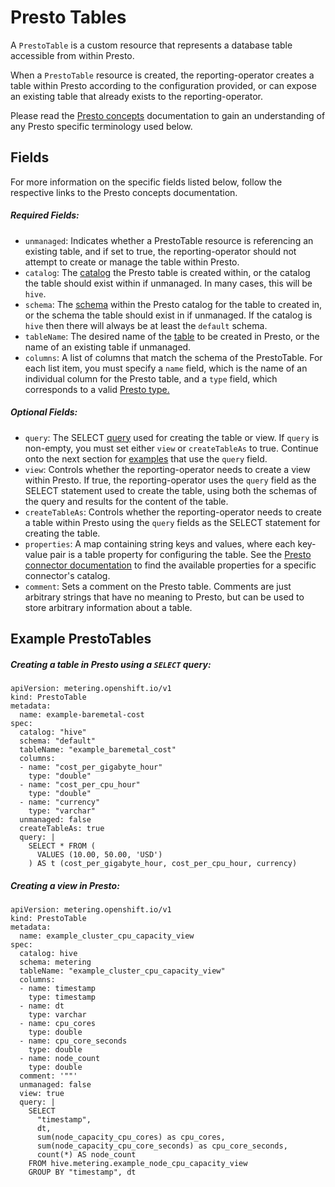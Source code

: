 # Presto Tables

A `PrestoTable` is a custom resource that represents a database table accessible from within Presto.

When a `PrestoTable` resource is created, the reporting-operator creates a table within Presto according to the configuration provided, or can expose an existing table that already exists to the reporting-operator.

Please read the [Presto concepts][presto-concepts] documentation to gain an understanding of any Presto specific terminology used below.

## Fields
For more information on the specific fields listed below, follow the respective links to the Presto concepts documentation.
##### Required Fields:
- `unmanaged`: Indicates whether a PrestoTable resource is referencing an existing table, and if set to true, the reporting-operator should not attempt to create or manage the table within Presto.
- `catalog`: The [catalog](https://prestosql.io/docs/current/overview/concepts.html#catalog) the Presto table is created within, or the catalog the table should exist within if unmanaged. In many cases, this will be `hive`.
- `schema`: The [schema](https://prestosql.io/docs/current/overview/concepts.html#schema) within the Presto catalog for the table to created in, or the schema the table should exist in if unmanaged. If the catalog is `hive` then there will always be at least the `default` schema.
- `tableName`: The desired name of the [table](https://prestosql.io/docs/current/overview/concepts.html#table) to be created in Presto, or the name of an existing table if unmanaged.
- `columns`: A list of columns that match the schema of the PrestoTable. For each list item, you must specify a `name` field, which is the name of an individual column for the Presto table, and a `type` field, which corresponds to a valid [Presto type.](https://prestosql.io/docs/current/language/types.html)
##### Optional Fields:
- `query`: The SELECT [query](https://prestosql.io/docs/current/overview/concepts.html#query) used for creating the table or view. If `query` is non-empty, you must set either `view` or `createTableAs` to true. Continue onto the next section for [examples](#example-prestotables) that use the `query` field.
- `view`: Controls whether the reporting-operator needs to create a view within Presto. If true, the reporting-operator uses the `query` field as the SELECT statement used to create the table, using both the schemas of the query and results for the content of the table.
- `createTableAs`: Controls whether the reporting-operator needs to create a table within Presto using the `query` fields as the SELECT statement for creating the table.
- `properties`: A map containing string keys and values, where each key-value pair is a table property for configuring the table. See the [Presto connector documentation](https://prestosql.io/docs/current/connector.html) to find the available properties for a specific connector's catalog.
- `comment`: Sets a comment on the Presto table. Comments are just arbitrary strings that have no meaning to Presto, but can be used to store arbitrary information about a table.

## Example PrestoTables
##### Creating a table in Presto using a `SELECT` query:
```
apiVersion: metering.openshift.io/v1
kind: PrestoTable
metadata:
  name: example-baremetal-cost
spec:
  catalog: "hive"
  schema: "default"
  tableName: "example_baremetal_cost"
  columns:
  - name: "cost_per_gigabyte_hour"
    type: "double"
  - name: "cost_per_cpu_hour"
    type: "double"
  - name: "currency"
    type: "varchar"
  unmanaged: false
  createTableAs: true
  query: |
    SELECT * FROM (
      VALUES (10.00, 50.00, 'USD')
    ) AS t (cost_per_gigabyte_hour, cost_per_cpu_hour, currency)
```

##### Creating a view in Presto:
```
apiVersion: metering.openshift.io/v1
kind: PrestoTable
metadata:
  name: example_cluster_cpu_capacity_view
spec:
  catalog: hive
  schema: metering
  tableName: "example_cluster_cpu_capacity_view"
  columns:
  - name: timestamp
    type: timestamp
  - name: dt
    type: varchar
  - name: cpu_cores
    type: double
  - name: cpu_core_seconds
    type: double
  - name: node_count
    type: double
  comment: '""'
  unmanaged: false
  view: true
  query: |
    SELECT
      "timestamp",
      dt,
      sum(node_capacity_cpu_cores) as cpu_cores,
      sum(node_capacity_cpu_core_seconds) as cpu_core_seconds,
      count(*) AS node_count
    FROM hive.metering.example_node_cpu_capacity_view
    GROUP BY "timestamp", dt
```

[presto-concepts]: https://prestosql.io/docs/current/overview/concepts.html
[presto-select]: https://prestodb.io/docs/current/sql/select.html
[presto-types]: https://prestosql.io/docs/current/language/types.html
[presto-functions]: https://prestodb.io/docs/current/functions.html
